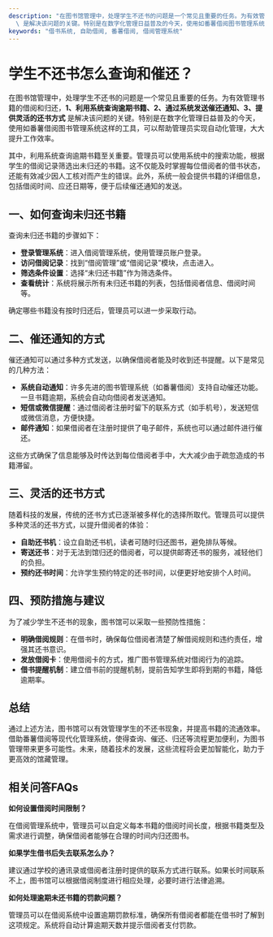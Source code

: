 ```yaml
---
description: "在图书馆管理中，处理学生不还书的问题是一个常见且重要的任务。为有效管理书籍的借阅和归还，**1、利用系统查询逾期书籍、2、通过系统发送催还通知、3、提供灵活的还书方式**\
  \ 是解决该问题的关键。特别是在数字化管理日益普及的今天，使用如番薯借阅图书管理系统这样的工具，可以帮助管理员实现自动化管理，大大提升工作效率。"
keywords: "借书系统, 自助借阅, 番薯借阅, 借阅管理系统"
---
```

# 学生不还书怎么查询和催还？

在图书馆管理中，处理学生不还书的问题是一个常见且重要的任务。为有效管理书籍的借阅和归还，**1、利用系统查询逾期书籍、2、通过系统发送催还通知、3、提供灵活的还书方式** 是解决该问题的关键。特别是在数字化管理日益普及的今天，使用如番薯借阅图书管理系统这样的工具，可以帮助管理员实现自动化管理，大大提升工作效率。

其中，利用系统查询逾期书籍至关重要。管理员可以使用系统中的搜索功能，根据学生的借阅记录筛选出未归还的书籍。这不仅能及时掌握每位借阅者的借书状态，还能有效减少因人工核对而产生的错误。此外，系统一般会提供书籍的详细信息，包括借阅时间、应还日期等，便于后续催还通知的发送。

## **一、如何查询未归还书籍**

查询未归还书籍的步骤如下：

- **登录管理系统**：进入借阅管理系统，使用管理员账户登录。
- **访问借阅记录**：找到“借阅管理”或“借阅记录”模块，点击进入。
- **筛选条件设置**：选择“未归还书籍”作为筛选条件。
- **查看统计**：系统将展示所有未归还书籍的列表，包括借阅者信息、借阅时间等。

确定哪些书籍没有按时归还后，管理员可以进一步采取行动。

## **二、催还通知的方式**

催还通知可以通过多种方式发送，以确保借阅者能及时收到还书提醒。以下是常见的几种方法：

- **系统自动通知**：许多先进的图书管理系统（如番薯借阅）支持自动催还功能。一旦书籍逾期，系统会自动向借阅者发送通知。
- **短信或微信提醒**：通过借阅者注册时留下的联系方式（如手机号），发送短信或微信消息，方便快捷。
- **邮件通知**：如果借阅者在注册时提供了电子邮件，系统也可以通过邮件进行催还。

这些方式确保了信息能够及时传达到每位借阅者手中，大大减少由于疏忽造成的书籍滞留。

## **三、灵活的还书方式**

随着科技的发展，传统的还书方式已逐渐被多样化的选择所取代。管理员可以提供多种灵活的还书方式，以提升借阅者的体验：

- **自助还书机**：设立自助还书机，读者可随时归还图书，避免排队等候。
- **寄送还书**：对于无法到馆归还的借阅者，可以提供邮寄还书的服务，减轻他们的负担。
- **预约还书时间**：允许学生预约特定的还书时间，以便更好地安排个人时间。

## **四、预防措施与建议**

为了减少学生不还书的现象，图书馆可以采取一些预防性措施：

- **明确借阅规则**：在借书时，确保每位借阅者清楚了解借阅规则和违约责任，增强其还书意识。
- **发放借阅卡**：使用借阅卡的方式，推广图书管理系统对借阅行为的追踪。
- **借书提醒机制**：建立借书前的提醒机制，提前告知学生即将到期的书籍，降低逾期率。

## **总结**

通过上述方法，图书馆可以有效管理学生的不还书现象，并提高书籍的流通效率。借助番薯借阅等现代化管理系统，使得查询、催还、归还等流程更加便利，为图书管理带来更多可能性。未来，随着技术的发展，这些流程将会更加智能化，助力于更高效的馆藏管理。

## 相关问答FAQs

**如何设置借阅时间限制？**

在借阅管理系统中，管理员可以自定义每本书籍的借阅时间长度，根据书籍类型及需求进行调整，确保借阅者能够在合理的时间内归还图书。

**如果学生借书后失去联系怎么办？**

建议通过学校的通讯录或借阅者注册时提供的联系方式进行联系。如果长时间联系不上，图书馆可以根据借阅制度进行相应处理，必要时进行法律追溯。

**如何处理逾期未还书籍的罚款问题？**

管理员可以在借阅系统中设置逾期罚款标准，确保所有借阅者都能在借书时了解到这项规定。系统将自动计算逾期天数并提示借阅者支付罚款。
